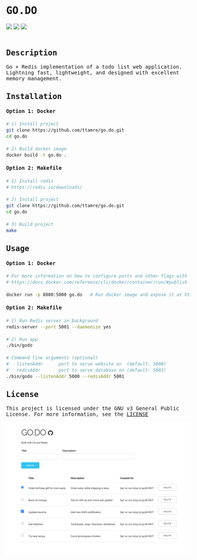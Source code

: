 <h1 style="font-family:monospace">GO.DO</h1>
<div style="padding-bottom:20px">
    <img src="https://img.shields.io/badge/go-1.22.0-blue" />
    <img src="https://img.shields.io/badge/redis-7.2.4-red" />
    <img src="https://img.shields.io/badge/license-GPL%20v3-grey" />
</div>

<!-- DESCRIPTION -->
<h2 style="font-family:monospace">Description</h2>
<p style="font-family:monospace">
Go + Redis implementation of a todo list web application.<br>
Lightning fast, lightweight, and designed with excellent memory management.
</p>

<!-- INSTALLATION -->
<h2 style="font-family:monospace">Installation</h2>

<h4 style="font-family:monospace">Option 1: Docker</h4>

```bash
# 1) Install project
git clone https://github.com/ttamre/go.do.git
cd go.do

# 2) Build docker image
docker build -t go.do .
```

<h4 style="font-family:monospace">Option 2: Makefile</h4>

```bash
# 1) Install redis
# https://redis.io/downloads/

# 2) Install project
git clone https://github.com/ttamre/go.do.git
cd go.do

# 3) Build project
make
```

<!-- USAGE -->
<h2 style="font-family:monospace">Usage</h2>

<h4 style="font-family:monospace">Option 1: Docker</h4>

```bash
# For more information on how to configure ports and other flags with `docker run`,
# https://docs.docker.com/reference/cli/docker/container/run/#publish

docker run -p 8080:5000 go.do   # Run docker image and expose it at http://localhost:8080
```


<h4 style="font-family:monospace">Option 2: Makefile</h4>

```bash
# 1) Run Redis server in background
redis-server --port 5001 --daemonize yes

# 2) Run app
./bin/godo

# Command line arguments (optional)
#   listenAddr      port to serve website on  (default: 5000)
#   redisAddr       port to serve database on (default: 5001)
./bin/godo --listenAddr 5000 --redisAddr 5001
```

<!-- LICENSE -->
<h2 style="font-family:monospace">License</h2>
<p style="font-family:monospace">This project is licensed under the GNU v3 General Public License. For more information, see the <a href="LICENSE">LICENSE</a></p>

<img src="demo.png">
